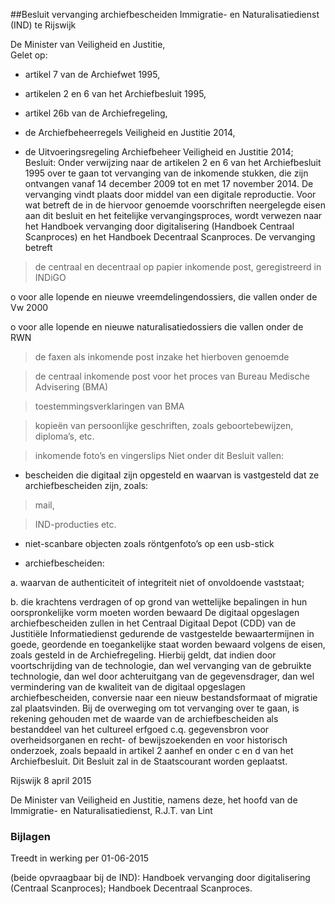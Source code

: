 <meta http-equiv='Content-Type' content='text/html; charset=utf-8' />

##Besluit vervanging archiefbescheiden Immigratie- en Naturalisatiedienst (IND) te Rijswijk

De Minister van Veiligheid en Justitie,  
Gelet op:

* artikel 7 van de Archiefwet 1995,  

*  artikelen 2 en 6 van het Archiefbesluit 1995,  

*  artikel 26b van de Archiefregeling,  

*  de Archiefbeheerregels Veiligheid en Justitie 2014,  

* de Uitvoeringsregeling Archiefbeheer Veiligheid en Justitie 2014;     Besluit:     Onder verwijzing naar de artikelen 2 en 6 van het Archiefbesluit 1995 over te gaan tot vervanging van de inkomende stukken, die zijn ontvangen vanaf 14 december 2009 tot en met 17 november 2014. De vervanging vindt plaats door middel van een digitale reproductie. Voor wat betreft de in de hiervoor genoemde voorschriften neergelegde eisen aan dit besluit en het feitelijke vervangingsproces, wordt verwezen naar het Handboek vervanging door digitalisering (Handboek Centraal Scanproces) en het Handboek Decentraal Scanproces. De vervanging betreft 

> de centraal en decentraal op papier inkomende post, geregistreerd in INDiGO 

o voor alle lopende en nieuwe vreemdelingendossiers, die vallen onder de Vw 2000  

o voor alle lopende en nieuwe naturalisatiedossiers die vallen onder de RWN    

> de faxen als inkomende post inzake het hierboven genoemde  

> de centraal inkomende post voor het proces van Bureau Medische Advisering (BMA)  

> toestemmingsverklaringen van BMA  

> kopieën van persoonlijke geschriften, zoals geboortebewijzen, diploma’s, etc.  

> inkomende foto’s en vingerslips   Niet onder dit Besluit vallen: 

* bescheiden die digitaal zijn opgesteld en waarvan is vastgesteld dat ze archiefbescheiden zijn, zoals: 

> mail,  

> IND-producties etc.    

* niet-scanbare objecten zoals röntgenfoto’s op een usb-stick  

* archiefbescheiden: 

a.  waarvan de authenticiteit of integriteit niet of onvoldoende vaststaat;  

b.  die krachtens verdragen of op grond van wettelijke bepalingen in hun oorspronkelijke vorm moeten worden bewaard     De digitaal opgeslagen archiefbescheiden zullen in het Centraal Digitaal Depot (CDD) van de Justitiële Informatiedienst gedurende de vastgestelde bewaartermijnen in goede, geordende en toegankelijke staat worden bewaard volgens de eisen, zoals gesteld in de Archiefregeling. Hierbij geldt, dat indien door voortschrijding van de technologie, dan wel vervanging van de gebruikte technologie, dan wel door achteruitgang van de gegevensdrager, dan wel vermindering van de kwaliteit van de digitaal opgeslagen archiefbescheiden, conversie naar een nieuw bestandsformaat of migratie zal plaatsvinden. Bij de overweging om tot vervanging over te gaan, is rekening gehouden met de waarde van de archiefbescheiden als bestanddeel van het cultureel erfgoed c.q. gegevensbron voor overheidsorganen en recht- of bewijszoekenden en voor historisch onderzoek, zoals bepaald in artikel 2 aanhef en onder c en d van het Archiefbesluit.     Dit Besluit zal in de Staatscourant worden geplaatst.   

Rijswijk 
8 april 2015   

De 
Minister van Veiligheid en Justitie, namens deze, 
het hoofd van de Immigratie- en Naturalisatiedienst, 
R.J.T. van Lint    

### Bijlagen  
Treedt in werking per 01-06-2015 

(beide opvraagbaar bij de IND): Handboek vervanging door digitalisering (Centraal Scanproces); Handboek Decentraal Scanproces. 
